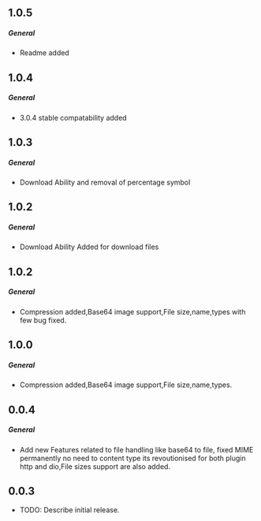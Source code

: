 ## 1.0.5
##### General
- Readme added

## 1.0.4
##### General
- 3.0.4 stable compatability added

## 1.0.3
##### General
- Download Ability and removal of percentage symbol

## 1.0.2
##### General
- Download Ability Added for download files

## 1.0.2
##### General
- Compression added,Base64 image support,File size,name,types with few bug fixed.

## 1.0.0
##### General
- Compression added,Base64 image support,File size,name,types.


## 0.0.4
##### General
- Add new Features related to file handling like base64 to file, fixed MIME permanently no need to content type its revoutionised for both plugin http and dio,File sizes support are also added.


## 0.0.3

* TODO: Describe initial release.
